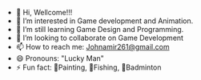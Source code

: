 - 👋 Hi, Wellcome!!!
- 👀 I’m interested in Game development and Animation.
- 🌱 I’m still learning Game Design and Programming.
- 💞️ I’m looking to collaborate on Game Development
- 📫 How to reach me: Johnamir261@gmail.com
- 😄 Pronouns: "Lucky Man"
- ⚡ Fun fact: 🎨Painting, 🎣Fishing, 🏸Badminton

<!---
Tom093076/Tom093076 is a ✨ special ✨ repository because its `README.md` (this file) appears on your GitHub profile.
You can click the Preview link to take a look at your changes.
--->
